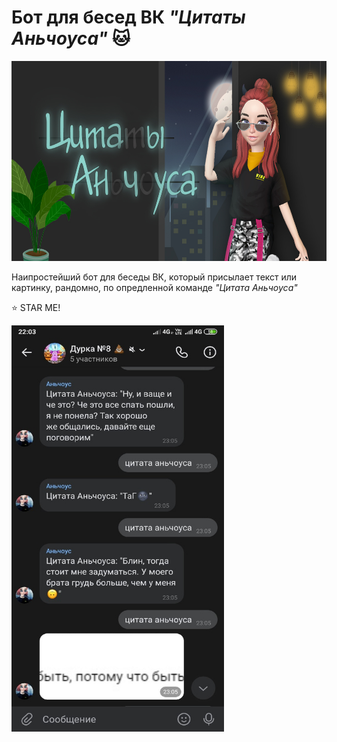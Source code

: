 # Бот для бесед ВК *"Цитаты Аньчоуса"* :cat:

<img src="https://github.com/BeautifulDirt/bot_anchous_quotes/blob/main/image.jpg" data-canonical-src="https://github.com/BeautifulDirt/bot_anchous_quotes/blob/main/image.jpg" width="640" height="320" />

Наипростейший бот для беседы ВК, который присылает текст или картинку, рандомно, по опредленной команде *"Цитата Аньчоуса"*

:star: STAR ME!

<img src="https://github.com/BeautifulDirt/bot_anchous_quotes/blob/main/image_exam.jpg" data-canonical-src="https://github.com/BeautifulDirt/bot_anchous_quotes/blob/main/image_exam.jpg" width="340" height="650" />
